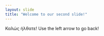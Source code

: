 ```yaml
---
layout: slide
title: "Welcome to our second slide!"
---
```

Καλώς ήλθατε!
Use the left arrow to go back!
